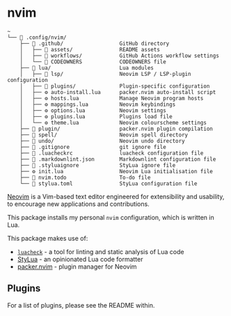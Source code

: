 # nvim

```text
~
└── 📂 .config/nvim/
    ├── 📂 .github/                  GitHub directory
    │   ├── 📂 assets/               README assets
    │   ├── 📂 workflows/            GitHub Actions workflow settings
    │   └── 📄 CODEOWNERS            CODEOWNERS file
    ├── 📂 lua/                      Lua modules
    │   ├── 📂 lsp/                  Neovim LSP / LSP-plugin configuration
    │   ├── 📂 plugins/              Plugin-specific configuration
    │   ├── ⚙️ auto-install.lua      packer.nvim auto-install script
    │   ├── ⚙️ hosts.lua             Manage Neovim program hosts
    │   ├── ⚙️ mappings.lua          Neovim keybindings
    │   ├── ⚙️ options.lua           Neovim settings
    │   ├── ⚙️ plugins.lua           Plugins load file
    │   └── ⚙️ theme.lua             Neovim colourscheme settings
    ├── 📂 plugin/                   packer.nvim plugin compilation
    ├── 📂 spell/                    Neovim spell directory
    ├── 📂 undo/                     Neovim undo directory
    ├── 📄 .gitignore                git ignore file
    ├── 📄 .luacheckrc               luacheck configuration file
    ├── 📄 .markdownlint.json        Markdownlint configuration file
    ├── 📄 .styluaignore             StyLua ignore file
    ├── ⚙️ init.lua                  Neovim Lua initialisation file
    ├── 📄 nvim.todo                 To-do file
    └── 📄 stylua.toml               StyLua configuration file

```

[Neovim](https://neovim.io/) is a Vim-based text editor engineered for extensibility and usability, to encourage new applications and contributions.

This package installs my personal `nvim` configuration, which is written in Lua.

This package makes use of:

- [`luacheck`](https://github.com/mpeterv/luacheck) - a tool for linting and static analysis of Lua code
- [StyLua](https://github.com/johnnymorganz/stylua) - an opinionated Lua code formatter
- [packer.nvim](https://github.com/wbthomason/packer.nvim) - plugin manager for Neovim

## Plugins

For a list of plugins, please see the README within.
